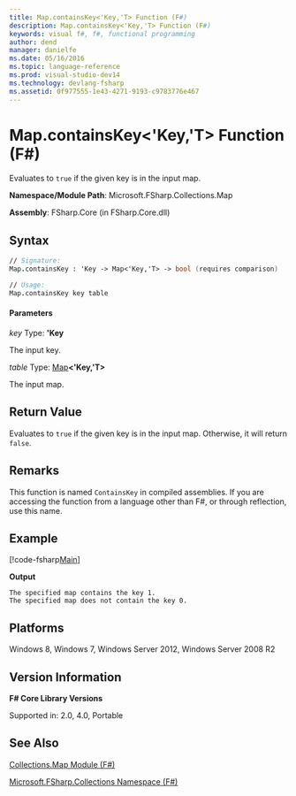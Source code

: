 ```yaml
---
title: Map.containsKey<'Key,'T> Function (F#)
description: Map.containsKey<'Key,'T> Function (F#)
keywords: visual f#, f#, functional programming
author: dend
manager: danielfe
ms.date: 05/16/2016
ms.topic: language-reference
ms.prod: visual-studio-dev14
ms.technology: devlang-fsharp
ms.assetid: 0f977555-1e43-4271-9193-c9783776e467
---
```


# Map.containsKey<'Key,'T> Function (F#)

Evaluates to `true` if the given key is in the input map.

**Namespace/Module Path**: Microsoft.FSharp.Collections.Map

**Assembly**: FSharp.Core (in FSharp.Core.dll)

## Syntax

```fsharp
// Signature:
Map.containsKey : 'Key -> Map<'Key,'T> -> bool (requires comparison)

// Usage:
Map.containsKey key table
```

#### Parameters
*key*
Type: **'Key**

The input key.

*table*
Type: [Map](https://msdn.microsoft.com/library/975316ea-55e3-4987-9994-90897ad45664)**&lt;'Key,'T&gt;**

The input map.

## Return Value

Evaluates to `true` if the given key is in the input map. Otherwise, it will return `false`.

## Remarks
This function is named `ContainsKey` in compiled assemblies. If you are accessing the function from a language other than F#, or through reflection, use this name.

## Example

[!code-fsharp[Main](../../../samples/snippets/fsmaps/snippet3.fs)]

**Output**

```
The specified map contains the key 1.
The specified map does not contain the key 0.
```

## Platforms
Windows 8, Windows 7, Windows Server 2012, Windows Server 2008 R2

## Version Information
**F# Core Library Versions**

Supported in: 2.0, 4.0, Portable

## See Also
[Collections.Map Module &#40;F&#35;&#41;](Collections.Map-Module-%5BFSharp%5D.md)

[Microsoft.FSharp.Collections Namespace &#40;F&#35;&#41;](Microsoft.FSharp.Collections-Namespace-%5BFSharp%5D.md)
